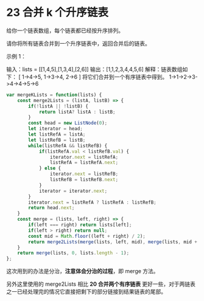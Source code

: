 # 23 合并 k 个升序链表

给你一个链表数组，每个链表都已经按升序排列。

请你将所有链表合并到一个升序链表中，返回合并后的链表。



示例 1：

输入：lists = [[1,4,5],[1,3,4],[2,6]]
输出：[1,1,2,3,4,4,5,6]
解释：链表数组如下：
[
  1->4->5,
  1->3->4,
  2->6
]
将它们合并到一个有序链表中得到。
1->1->2->3->4->4->5->6

```js
var mergeKLists = function(lists) {
    const merge2Lists = (listA, listB) => {
        if(!listA || !listB) {
            return listA? listA : listB;
        }
        const head = new ListNode(0);
        let iterator = head;
        let listRefA = listA;
        let listRefB = listB; 
        while(listRefA && listRefB) {
            if(listRefA.val < listRefB.val) {
                iterator.next = listRefA;
                listRefA = listRefA.next;
            } else {
                iterator.next = listRefB;
                listRefB = listRefB.next;
            }
            iterator = iterator.next;
        }
        iterator.next = listRefA ? listRefA : listRefB;
        return head.next;
    }
    const merge = (lists, left, right) => {
        if(left === right) return lists[left];
        if(left > right) return null;
        const mid = Math.floor((left + right) / 2);
        return merge2Lists(merge(lists, left, mid), merge(lists, mid + 1, right))
    }
    return merge(lists, 0, lists.length - 1);
};
```

这次用到的办法是分治，**注意体会分治的过程**，即 merge 方法。

另外这里使用的 merge2Lists 相比 **20 合并两个有序链表** 更好一些，对于两链表之一已经处理完的情况它直接把剩下的部分链接到结果链表的尾部。
